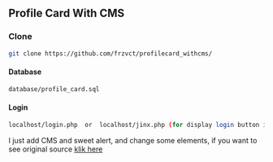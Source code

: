 ## Profile Card With CMS


### Clone
```bash
git clone https://github.com/frzvct/profilecard_withcms/
```
#### Database
```bash
database/profile_card.sql
```
#### Login
```bash
localhost/login.php  or  localhost/jinx.php (for display login button in index)
```








I just add CMS and sweet alert, and change some elements, if you want to see original source <a href = "https://codepen.io/JavaScriptJunkie/pen/jvRGZy?__cf_chl_jschl_tk__=91de4e2a21db4230fb60bdd7b52223075e9e8694-1606083261-0-AS43xBQeuUA8zZcYpPFBS3ndpFIH3Dg_q0L--YtgL7KIrsnublIxCL4NGG8bA335mV00xKREqMQ1ODdR1ac_z2uO77  -Yv15o2vAs9OCVCbVOZmx3wfv-orOAAvDZyScpWnHXGbrPTorpvDnCd4yWI5XCxJEWcNDJG0TJThI013RLPdjrE3norbvL7O2YKvfX3nmfrtjsGakK20NZuX9w0VOVWteFozjPuBnPlwvaQjhzbcTXsQDS-hSLbWynV2Q6_sMOlqhHnZNRnOm5Z_0r32JQ8El114rKV1Fej7Nhk6aTc1h_64WNiBKvhPppxv99h5sCT5Bd5Mvu1aAuVidKFcakUge1VKdq94GYg_8caehx233sS-g_DDq7rXcpKbO5abaaC2mHYee5QWMuzKsNCGQ" target="_blank"> klik here </a>
